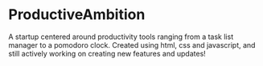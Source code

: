 # ProductiveAmbition
 A startup centered around productivity tools ranging from a task list manager to a pomodoro clock. Created using html, css and javascript, and still actively working on creating new features and updates!
